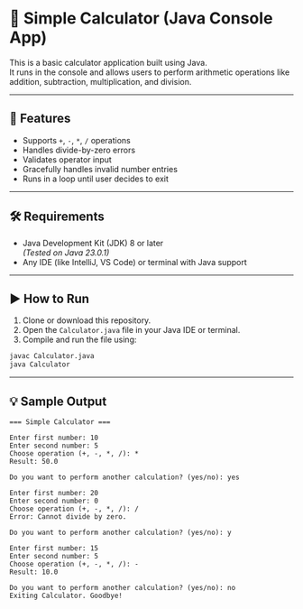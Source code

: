 # 🧮 Simple Calculator (Java Console App)

This is a basic calculator application built using Java.  
It runs in the console and allows users to perform arithmetic operations like addition, subtraction, multiplication, and division.

---

## 🚀 Features

- Supports `+`, `-`, `*`, `/` operations
- Handles divide-by-zero errors
- Validates operator input
- Gracefully handles invalid number entries
- Runs in a loop until user decides to exit

---

## 🛠️ Requirements

- Java Development Kit (JDK) 8 or later  
  _(Tested on Java 23.0.1)_
- Any IDE (like IntelliJ, VS Code) or terminal with Java support


---

## ▶️ How to Run

1. Clone or download this repository.
2. Open the `Calculator.java` file in your Java IDE or terminal.
3. Compile and run the file using:

```bash
javac Calculator.java
java Calculator

```
---

## 💡 Sample Output
```
=== Simple Calculator ===

Enter first number: 10
Enter second number: 5
Choose operation (+, -, *, /): *
Result: 50.0

Do you want to perform another calculation? (yes/no): yes

Enter first number: 20
Enter second number: 0
Choose operation (+, -, *, /): /
Error: Cannot divide by zero.

Do you want to perform another calculation? (yes/no): y

Enter first number: 15
Enter second number: 5
Choose operation (+, -, *, /): -
Result: 10.0

Do you want to perform another calculation? (yes/no): no
Exiting Calculator. Goodbye!

